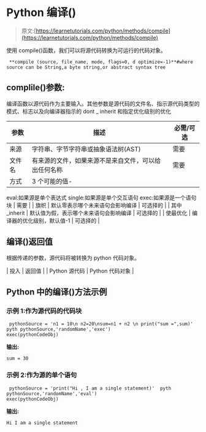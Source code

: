 # Python 编译()

> 原文:[https://learnetutorials.com/python/methods/compile](https://learnetutorials.com/python/methods/compile)

使用 compile()函数，我们可以将源代码转换为可运行的代码对象。

```
 **compile (source, file_name, mode, flags=0, d optimize=-1)**#where source can be String,a byte string,or abstract syntax tree

```

## complile()参数:

编译函数以源代码作为主要输入。其他参数是源代码的文件名、指示源代码类型的模式、标志以及向编译器指示的 dont _ inherit 和指定优化级别的优化

| 参数 | 描述 | 必需/可选 |
| --- | --- | --- |
| 来源 | 字符串、字节字符串或抽象语法树(AST) | 需要 |
| 文件名 | 有来源的文件，如果来源不是来自文件，可以给出任何名称 | 需要 |
| 方式 | 3 个可能的值-
eval:如果源是单个表达式
single:如果源是单个交互语句
exec:如果源是一个语句块 | 需要 |
| 旗帜 | 默认零表示哪个未来语句会影响编译 | 可选择的 |
| 其中 _inherit | 默认值为假，表示哪个未来语句会影响编译 | 可选择的 |
| 使最优化 | 编译器的优化级别，默认值-1 | 可选择的 |

## 编译()返回值

根据传递的参数，源代码将被转换为 python 代码对象。

| 投入 | 返回值 |
| Python 源代码 | Python 代码对象 |

## Python 中的编译()方法示例

### 示例 1:作为源代码的代码块

```
 pythonSource = 'n1 = 10\n n2=20\nsum=n1 + n2 \n print("sum =",sum)'  pyth pythonSource,'randomName','exec') 
exec(pythonCodeObj) 

```

**输出:**

```
sum = 30 
```

### 示例 2:作为源的单个语句

```
 pythonSource = 'print("Hi , I am a single statement)'  pyth pythonSource,'randomName','eval') 
exec(pythonCodeObj) 

```

**输出:**

```
Hi I am a single statement 
```